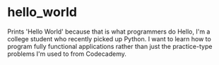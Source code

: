 # hello_world
Prints 'Hello World' because that is what programmers do
Hello,
I'm a college student who recently picked up Python. I want to learn how to program fully functional applications rather than just the practice-type problems I'm used to from Codecademy.
